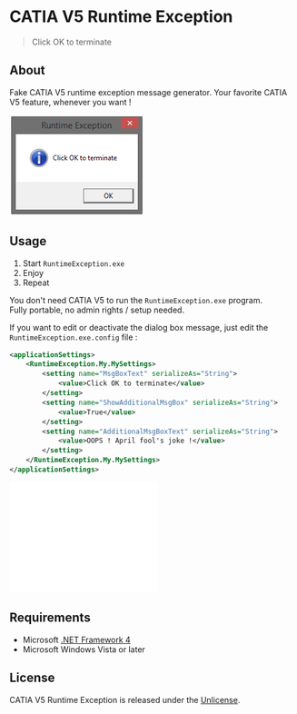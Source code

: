 # CATIA V5 Runtime Exception

> Click OK to terminate

## About
Fake CATIA V5 runtime exception message generator. Your favorite CATIA V5 feature, whenever you want !

![](RuntimeException/ressources/pictures/demo.png)

## Usage
1. Start `RuntimeException.exe`
2. Enjoy
3. Repeat

You don't need CATIA V5 to run the `RuntimeException.exe` program.  
Fully portable, no admin rights / setup needed.

If you want to edit or deactivate the dialog box message, just edit the `RuntimeException.exe.config` file :

```xml
<applicationSettings>
	<RuntimeException.My.MySettings>
		<setting name="MsgBoxText" serializeAs="String">
			<value>Click OK to terminate</value>
		</setting>
		<setting name="ShowAdditionalMsgBox" serializeAs="String">
			<value>True</value>
		</setting>
		<setting name="AdditionalMsgBoxText" serializeAs="String">
			<value>OOPS ! April fool's joke !</value>
		</setting>
	</RuntimeException.My.MySettings>
</applicationSettings>
```

![](RuntimeException/ressources/pictures/demo_advanced.gif)

## Requirements
- Microsoft [.NET Framework 4](https://www.microsoft.com/en-US/download/details.aspx?id=17851)
- Microsoft Windows Vista or later

## License
CATIA V5 Runtime Exception is released under the [Unlicense](http://unlicense.org).